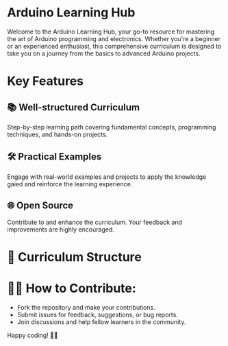# Arduino Learning Hub
Welcome to the Arduino Learning Hub, your go-to resource for mastering the art of Arduino programming and electronics. Whether you're a beginner or an experienced enthusiast, this comprehensive curriculum is designed to take you on a journey from the basics to advanced Arduino projects.

# Key Features
## 📚 Well-structured Curriculum
Step-by-step learning path covering fundamental concepts, programming techniques, and hands-on projects.

## 🛠️ Practical Examples
Engage with real-world examples and projects to apply the knowledge gaied and reinforce the learning experience.

## 🌐 Open Source
Contribute to and enhance the curriculum. Your feedback and improvements are highly encouraged.

# 📂 Curriculum Structure

# 👨‍💻 How to Contribute:
- Fork the repository and make your contributions.
- Submit issues for feedback, suggestions, or bug reports.
- Join discussions and help fellow learners in the community.
   
   
Happy coding! 🤖🔧
